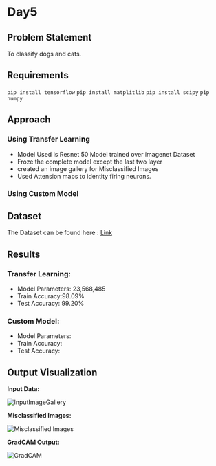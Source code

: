 # Day5

## Problem Statement

To classify dogs and cats.

## Requirements

`pip install tensorflow`
`pip install matplitlib`
`pip install scipy`
`pip numpy`

## Approach

### Using Transfer Learning

* Model Used is Resnet 50 Model trained over imagenet Dataset
* Froze the complete model except the last two layer
* created an image gallery for Misclassified Images
* Used Attension maps to identity firing neurons.

### Using Custom Model




## Dataset

The Dataset can be found here : [Link](https://storage.googleapis.com/mledu-datasets/cats_and_dogs_filtered.zip)

## Results

### Transfer Learning:

* Model Parameters: 23,568,485
* Train Accuracy:98.09%
* Test Accuracy: 99.20%

### Custom Model:

* Model Parameters: 
* Train Accuracy:
* Test Accuracy: 

## Output Visualization

**Input Data:**

![InputImageGallery](Assets/Input_image.jpg)

**Misclassified Images:**

![Misclassified Images](Assets/Misclassified_images.jpg)

**GradCAM Output:**

![GradCAM](Assets/GradCAM_output.jpg)

